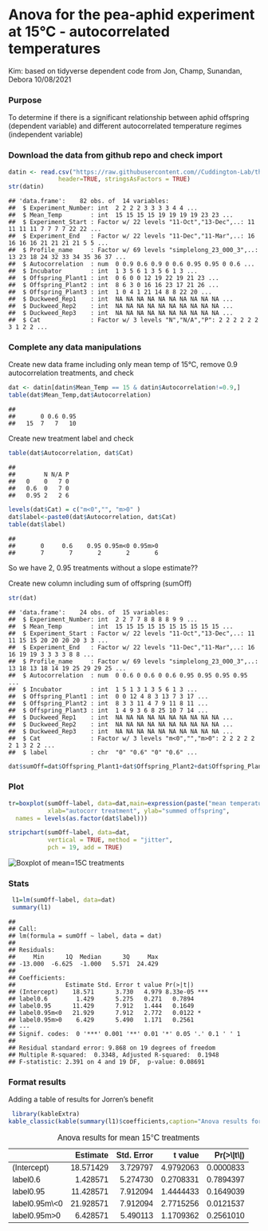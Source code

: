 Anova for the pea-aphid experiment at 15°C - autocorrelated temperatures
================
Kim: based on tidyverse dependent code from Jon, Champ, Sunandan, Debora
10/08/2021

### Purpose

To determine if there is a significant relationship between aphid
offspring (dependent variable) and different autocorrelated temperature
regimes (independent variable)

### Download the data from github repo and check import

``` r
datin <- read.csv("https://raw.githubusercontent.com//Cuddington-Lab/thermal-experiments/main/expdata_metafile_01062021.csv",
              header=TRUE, stringsAsFactors = TRUE)
str(datin)
```

    ## 'data.frame':    82 obs. of  14 variables:
    ##  $ Experiment_Number: int  2 2 2 2 3 3 3 3 4 4 ...
    ##  $ Mean_Temp        : int  15 15 15 15 19 19 19 19 23 23 ...
    ##  $ Experiment_Start : Factor w/ 22 levels "11-Oct","13-Dec",..: 11 11 11 11 7 7 7 7 22 22 ...
    ##  $ Experiment_End   : Factor w/ 22 levels "11-Dec","11-Mar",..: 16 16 16 16 21 21 21 21 5 5 ...
    ##  $ Profile_name     : Factor w/ 69 levels "simplelong_23_000_3",..: 13 23 18 24 32 33 34 35 36 37 ...
    ##  $ Autocorrelation  : num  0 0.9 0.6 0.9 0 0.6 0.95 0.95 0 0.6 ...
    ##  $ Incubator        : int  1 3 5 6 1 3 5 6 1 3 ...
    ##  $ Offspring_Plant1 : int  0 6 0 0 12 19 22 19 21 23 ...
    ##  $ Offspring_Plant2 : int  8 6 3 0 16 16 23 17 21 26 ...
    ##  $ Offspring_Plant3 : int  1 0 4 1 21 14 8 8 22 20 ...
    ##  $ Duckweed_Rep1    : int  NA NA NA NA NA NA NA NA NA NA ...
    ##  $ Duckweed_Rep2    : int  NA NA NA NA NA NA NA NA NA NA ...
    ##  $ Duckweed_Rep3    : int  NA NA NA NA NA NA NA NA NA NA ...
    ##  $ Cat              : Factor w/ 3 levels "N","N/A","P": 2 2 2 2 2 2 3 1 2 2 ...

### Complete any data manipulations

Create new data frame including only mean temp of 15°C, remove 0.9
autocorrelation treatments, and check

``` r
dat <- datin[datin$Mean_Temp == 15 & datin$Autocorrelation!=0.9,]
table(dat$Mean_Temp,dat$Autocorrelation)
```

    ##     
    ##       0 0.6 0.95
    ##   15  7   7   10

Create new treatment label and check

``` r
table(dat$Autocorrelation, dat$Cat)
```

    ##       
    ##        N N/A P
    ##   0    0   7 0
    ##   0.6  0   7 0
    ##   0.95 2   2 6

``` r
levels(dat$Cat) = c("m<0","", "m>0" )
dat$label<-paste0(dat$Autocorrelation, dat$Cat)
table(dat$label)
```

    ## 
    ##       0     0.6    0.95 0.95m<0 0.95m>0 
    ##       7       7       2       2       6

So we have 2, 0.95 treatments without a slope estimate??

Create new column including sum of offspring (sumOff)

``` r
str(dat)
```

    ## 'data.frame':    24 obs. of  15 variables:
    ##  $ Experiment_Number: int  2 2 7 7 8 8 8 8 9 9 ...
    ##  $ Mean_Temp        : int  15 15 15 15 15 15 15 15 15 15 ...
    ##  $ Experiment_Start : Factor w/ 22 levels "11-Oct","13-Dec",..: 11 11 15 15 20 20 20 20 3 3 ...
    ##  $ Experiment_End   : Factor w/ 22 levels "11-Dec","11-Mar",..: 16 16 19 19 3 3 3 3 8 8 ...
    ##  $ Profile_name     : Factor w/ 69 levels "simplelong_23_000_3",..: 13 18 13 18 14 19 25 29 29 25 ...
    ##  $ Autocorrelation  : num  0 0.6 0 0.6 0 0.6 0.95 0.95 0.95 0.95 ...
    ##  $ Incubator        : int  1 5 1 3 1 3 5 6 1 3 ...
    ##  $ Offspring_Plant1 : int  0 0 12 4 8 3 13 7 3 17 ...
    ##  $ Offspring_Plant2 : int  8 3 3 11 4 7 9 11 8 11 ...
    ##  $ Offspring_Plant3 : int  1 4 9 3 6 8 25 10 7 14 ...
    ##  $ Duckweed_Rep1    : int  NA NA NA NA NA NA NA NA NA NA ...
    ##  $ Duckweed_Rep2    : int  NA NA NA NA NA NA NA NA NA NA ...
    ##  $ Duckweed_Rep3    : int  NA NA NA NA NA NA NA NA NA NA ...
    ##  $ Cat              : Factor w/ 3 levels "m<0","","m>0": 2 2 2 2 2 2 1 3 2 2 ...
    ##  $ label            : chr  "0" "0.6" "0" "0.6" ...

``` r
dat$sumOff=dat$Offspring_Plant1+dat$Offspring_Plant2+dat$Offspring_Plant3
```

### Plot

``` r
tr=boxplot(sumOff~label, data=dat,main=expression(paste("mean temperature 15",degree,"C")),outline=FALSE,
           xlab="autocorr treatment", ylab="summed offspring",
  names = levels(as.factor(dat$label)))

stripchart(sumOff~label, data=dat, 
           vertical = TRUE, method = "jitter",
           pch = 19, add = TRUE) 
```

![Boxplot of mean=15C
treatments](simpleanovathermal_files/figure-gfm/box-1.png)

### Stats

``` r
 l1=lm(sumOff~label, data=dat)
 summary(l1)
```

    ## 
    ## Call:
    ## lm(formula = sumOff ~ label, data = dat)
    ## 
    ## Residuals:
    ##     Min      1Q  Median      3Q     Max 
    ## -13.000  -6.625  -1.000   5.571  24.429 
    ## 
    ## Coefficients:
    ##              Estimate Std. Error t value Pr(>|t|)    
    ## (Intercept)    18.571      3.730   4.979 8.33e-05 ***
    ## label0.6        1.429      5.275   0.271   0.7894    
    ## label0.95      11.429      7.912   1.444   0.1649    
    ## label0.95m<0   21.929      7.912   2.772   0.0122 *  
    ## label0.95m>0    6.429      5.490   1.171   0.2561    
    ## ---
    ## Signif. codes:  0 '***' 0.001 '**' 0.01 '*' 0.05 '.' 0.1 ' ' 1
    ## 
    ## Residual standard error: 9.868 on 19 degrees of freedom
    ## Multiple R-squared:  0.3348, Adjusted R-squared:  0.1948 
    ## F-statistic: 2.391 on 4 and 19 DF,  p-value: 0.08691

### Format results

Adding a table of results for Jorren’s benefit

``` r
 library(kableExtra)
kable_classic(kable(summary(l1)$coefficients,caption="Anova results for mean 15&deg;C treatments"))
```

<table class=" lightable-classic" style="font-family: &quot;Arial Narrow&quot;, &quot;Source Sans Pro&quot;, sans-serif; margin-left: auto; margin-right: auto;">
<caption>
Anova results for mean 15°C treatments
</caption>
<thead>
<tr>
<th style="text-align:left;">
</th>
<th style="text-align:right;">
Estimate
</th>
<th style="text-align:right;">
Std. Error
</th>
<th style="text-align:right;">
t value
</th>
<th style="text-align:right;">
Pr(>\|t\|)
</th>
</tr>
</thead>
<tbody>
<tr>
<td style="text-align:left;">
(Intercept)
</td>
<td style="text-align:right;">
18.571429
</td>
<td style="text-align:right;">
3.729797
</td>
<td style="text-align:right;">
4.9792063
</td>
<td style="text-align:right;">
0.0000833
</td>
</tr>
<tr>
<td style="text-align:left;">
label0.6
</td>
<td style="text-align:right;">
1.428571
</td>
<td style="text-align:right;">
5.274730
</td>
<td style="text-align:right;">
0.2708331
</td>
<td style="text-align:right;">
0.7894397
</td>
</tr>
<tr>
<td style="text-align:left;">
label0.95
</td>
<td style="text-align:right;">
11.428571
</td>
<td style="text-align:right;">
7.912094
</td>
<td style="text-align:right;">
1.4444433
</td>
<td style="text-align:right;">
0.1649039
</td>
</tr>
<tr>
<td style="text-align:left;">
label0.95m\<0
</td>
<td style="text-align:right;">
21.928571
</td>
<td style="text-align:right;">
7.912094
</td>
<td style="text-align:right;">
2.7715256
</td>
<td style="text-align:right;">
0.0121537
</td>
</tr>
<tr>
<td style="text-align:left;">
label0.95m>0
</td>
<td style="text-align:right;">
6.428571
</td>
<td style="text-align:right;">
5.490113
</td>
<td style="text-align:right;">
1.1709362
</td>
<td style="text-align:right;">
0.2561010
</td>
</tr>
</tbody>
</table>
